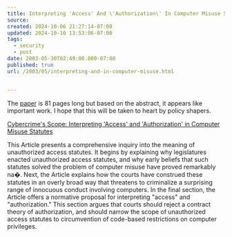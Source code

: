 ```yaml
---
title: Interpreting 'Access' And \'Authorization\' In Computer Misuse Statutes
source: 
created: 2024-10-06 21:27:14-07:00
updated: 2024-10-10 13:53:06-07:00
tags:
  - security
  - post
date: 2003-05-30T02:49:00.000-07:00
published: true
url: /2003/05/interpreting-and-in-computer-misuse.html


---
```



The [paper](https://papers.ssrn.com/sol3/delivery.cfm/SSRN_ID399740_code030507630.pdf?abstractid=399740) is 81 pages long but based on the abstract, it appears like important work. I hope that this will be taken to heart by policy shapers.  
  
[Cybercrime's Scope: Interpreting 'Access' and 'Authorization' in Computer Misuse Statutes](https://papers.ssrn.com/sol3/delivery.cfm/SSRN_ID399740_code030507630.pdf?abstractid=399740 "Cybercrime's Scope: Interpreting 'Access' and 'Authorization' in Computer Misuse Statutes")  
  
This Article presents a comprehensive inquiry into the meaning of unauthorized access statutes. It begins by explaining why legislatures enacted unauthorized access statutes, and why early beliefs that such statutes solved the problem of computer misuse have proved remarkably na�. Next, the Article explains how the courts have construed these statutes in an overly broad way that threatens to criminalize a surprising range of innocuous conduct involving computers. In the final section, the Article offers a normative proposal for interpreting "access" and "authorization." This section argues that courts should reject a contract theory of authorization, and should narrow the scope of unauthorized access statutes to circumvention of code-based restrictions on computer privileges.